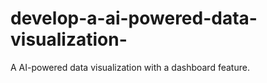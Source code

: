 # develop-a-ai-powered-data-visualization-
A AI-powered data visualization with a dashboard feature.
